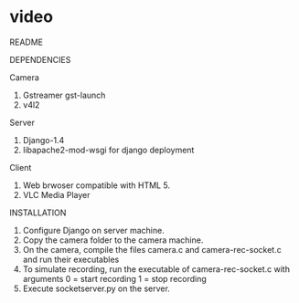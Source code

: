 video
=====
README


DEPENDENCIES



Camera

1. Gstreamer gst-launch
2. v4l2


Server

1. Django-1.4
2. libapache2-mod-wsgi for django deployment



Client

1. Web brwoser compatible with HTML 5.
2. VLC Media Player


INSTALLATION

1. Configure Django on server machine.
2. Copy the camera folder to the camera machine.
3. On the camera, compile the files camera.c and camera-rec-socket.c and run their executables
4. To simulate recording, run the executable of camera-rec-socket.c with arguments 
  	0 = start recording
		1 = stop recording
5. Execute socketserver.py on the server.
